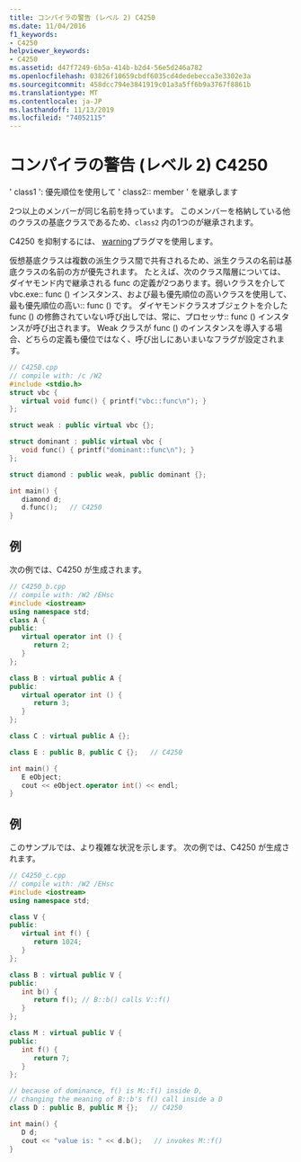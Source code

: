 ```yaml
---
title: コンパイラの警告 (レベル 2) C4250
ms.date: 11/04/2016
f1_keywords:
- C4250
helpviewer_keywords:
- C4250
ms.assetid: d47f7249-6b5a-414b-b2d4-56e5d246a782
ms.openlocfilehash: 03826f10659cbdf6035cd4dedebecca3e3302e3a
ms.sourcegitcommit: 458dcc794e3841919c01a3a5ff6b9a3767f8861b
ms.translationtype: MT
ms.contentlocale: ja-JP
ms.lasthandoff: 11/13/2019
ms.locfileid: "74052115"
---
```

# <a name="compiler-warning-level-2-c4250"></a>コンパイラの警告 (レベル 2) C4250

' class1 ': 優先順位を使用して ' class2:: member ' を継承します

2つ以上のメンバーが同じ名前を持っています。 このメンバーを格納している他のクラスの基底クラスであるため、`class2` 内の1つのが継承されます。

C4250 を抑制するには、 [warning](../../preprocessor/warning.md)プラグマを使用します。

仮想基底クラスは複数の派生クラス間で共有されるため、派生クラスの名前は基底クラスの名前の方が優先されます。 たとえば、次のクラス階層については、ダイヤモンド内で継承される func の定義が2つあります。弱いクラスを介して vbc.exe:: func () インスタンス、および最も優先順位の高いクラスを使用して、最も優先順位の高い:: func () です。 ダイヤモンドクラスオブジェクトを介した func () の修飾されていない呼び出しでは、常に、プロセッサ:: func () インスタンスが呼び出されます。  Weak クラスが func () のインスタンスを導入する場合、どちらの定義も優位ではなく、呼び出しにあいまいなフラグが設定されます。

```cpp
// C4250.cpp
// compile with: /c /W2
#include <stdio.h>
struct vbc {
   virtual void func() { printf("vbc::func\n"); }
};

struct weak : public virtual vbc {};

struct dominant : public virtual vbc {
   void func() { printf("dominant::func\n"); }
};

struct diamond : public weak, public dominant {};

int main() {
   diamond d;
   d.func();   // C4250
}
```

## <a name="example"></a>例

次の例では、C4250 が生成されます。

```cpp
// C4250_b.cpp
// compile with: /W2 /EHsc
#include <iostream>
using namespace std;
class A {
public:
   virtual operator int () {
      return 2;
   }
};

class B : virtual public A {
public:
   virtual operator int () {
      return 3;
   }
};

class C : virtual public A {};

class E : public B, public C {};   // C4250

int main() {
   E eObject;
   cout << eObject.operator int() << endl;
}
```

## <a name="example"></a>例

このサンプルでは、より複雑な状況を示します。 次の例では、C4250 が生成されます。

```cpp
// C4250_c.cpp
// compile with: /W2 /EHsc
#include <iostream>
using namespace std;

class V {
public:
   virtual int f() {
      return 1024;
   }
};

class B : virtual public V {
public:
   int b() {
      return f(); // B::b() calls V::f()
   }
};

class M : virtual public V {
public:
   int f() {
      return 7;
   }
};

// because of dominance, f() is M::f() inside D,
// changing the meaning of B::b's f() call inside a D
class D : public B, public M {};   // C4250

int main() {
   D d;
   cout << "value is: " << d.b();   // invokes M::f()
}
```